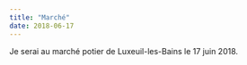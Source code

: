 ```yaml
---
title: "Marché"
date: 2018-06-17
---
```


Je serai au marché potier de Luxeuil-les-Bains le 17 juin 2018.
